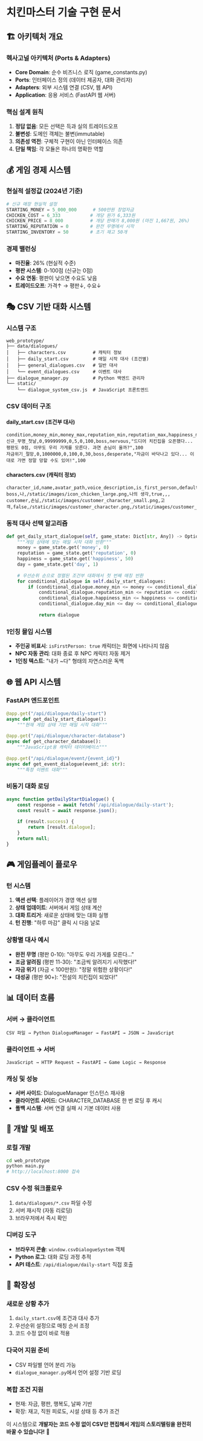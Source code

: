 # 치킨마스터 기술 구현 문서

## 🏗️ 아키텍처 개요

### 헥사고널 아키텍처 (Ports & Adapters)
- **Core Domain**: 순수 비즈니스 로직 (game_constants.py)
- **Ports**: 인터페이스 정의 (데이터 제공자, 대화 관리자)
- **Adapters**: 외부 시스템 연결 (CSV, 웹 API)
- **Application**: 응용 서비스 (FastAPI 웹 서버)

### 핵심 설계 원칙
1. **정답 없음**: 모든 선택은 득과 실의 트레이드오프
2. **불변성**: 도메인 객체는 불변(immutable) 
3. **의존성 역전**: 구체적 구현이 아닌 인터페이스 의존
4. **단일 책임**: 각 모듈은 하나의 명확한 역할

## 💰 게임 경제 시스템

### 현실적 설정값 (2024년 기준)
```python
# 신규 매장 현실적 설정
STARTING_MONEY = 5_000_000      # 500만원 창업자금
CHICKEN_COST = 6_333           # 개당 원가 6,333원
CHICKEN_PRICE = 8_000          # 개당 판매가 8,000원 (마진 1,667원, 26%)
STARTING_REPUTATION = 0        # 완전 무명에서 시작
STARTING_INVENTORY = 50        # 초기 재고 50개
```

### 경제 밸런싱
- **마진율**: 26% (현실적 수준)
- **평판 시스템**: 0-100점 (신규는 0점)
- **수요 연동**: 평판이 낮으면 수요도 낮음
- **트레이드오프**: 가격↑ → 평판↓, 수요↓

## 🎭 CSV 기반 대화 시스템

### 시스템 구조
```
web_prototype/
├── data/dialogues/
│   ├── characters.csv          # 캐릭터 정보
│   ├── daily_start.csv         # 매일 시작 대사 (조건별)
│   ├── general_dialogues.csv   # 일반 대사
│   └── event_dialogues.csv     # 이벤트 대사
├── dialogue_manager.py         # Python 백엔드 관리자
└── static/
    └── dialogue_system_csv.js  # JavaScript 프론트엔드
```

### CSV 데이터 구조

#### daily_start.csv (조건부 대사)
```csv
condition,money_min,money_max,reputation_min,reputation_max,happiness_min,happiness_max,speaker,emotion,text,priority
신규_무명_첫날,0,99999999,0,5,0,100,boss,nervous,"드디어 치킨집을 오픈했다... 평판도 0점, 아무도 우리 가게를 모른다. 과연 손님이 올까?",100
자금위기_절망,0,1000000,0,100,0,30,boss,desperate,"자금이 바닥나고 있다... 이대로 가면 정말 망할 수도 있어!",100
```

#### characters.csv (캐릭터 정보)
```csv
character_id,name,avatar_path,voice_description,is_first_person,default_image,happy_image,sad_image
boss,나,/static/images/icon_chicken_large.png,나의 생각,true,,,
customer,손님,/static/images/customer_character_small.png,고객,false,/static/images/customer_character.png,/static/images/customer_character.png,
```

### 동적 대사 선택 알고리즘
```python
def get_daily_start_dialogue(self, game_state: Dict[str, Any]) -> Optional[Dialogue]:
    """게임 상태에 맞는 매일 시작 대화 반환"""
    money = game_state.get('money', 0)
    reputation = game_state.get('reputation', 0)
    happiness = game_state.get('happiness', 50)
    day = game_state.get('day', 1)
    
    # 우선순위 순으로 정렬된 조건부 대화에서 첫 번째 매칭 반환
    for conditional_dialogue in self.daily_start_dialogues:
        if (conditional_dialogue.money_min <= money <= conditional_dialogue.money_max and
            conditional_dialogue.reputation_min <= reputation <= conditional_dialogue.reputation_max and
            conditional_dialogue.happiness_min <= happiness <= conditional_dialogue.happiness_max and
            conditional_dialogue.day_min <= day <= conditional_dialogue.day_max):
            
            return dialogue
```

### 1인칭 몰입 시스템
- **주인공 비표시**: `isFirstPerson: true` 캐릭터는 화면에 나타나지 않음
- **NPC 자동 관리**: 대화 종료 후 NPC 캐릭터 자동 제거
- **1인칭 텍스트**: "내가 ~다" 형태의 자연스러운 독백

## 🌐 웹 API 시스템

### FastAPI 엔드포인트
```python
@app.get("/api/dialogue/daily-start")
async def get_daily_start_dialogue():
    """현재 게임 상태 기반 매일 시작 대화"""
    
@app.get("/api/dialogue/character-database") 
async def get_character_database():
    """JavaScript용 캐릭터 데이터베이스"""
    
@app.get("/api/dialogue/event/{event_id}")
async def get_event_dialogue(event_id: str):
    """특정 이벤트 대화"""
```

### 비동기 대화 로딩
```javascript
async function getDailyStartDialogue() {
    const response = await fetch('/api/dialogue/daily-start');
    const result = await response.json();
    
    if (result.success) {
        return [result.dialogue];
    }
    return null;
}
```

## 🎮 게임플레이 플로우

### 턴 시스템
1. **액션 선택**: 플레이어가 경영 액션 실행
2. **상태 업데이트**: 서버에서 게임 상태 계산
3. **대화 트리거**: 새로운 상태에 맞는 대화 실행
4. **턴 진행**: "하루 마감" 클릭 시 다음 날로

### 상황별 대사 예시
- **완전 무명** (평판 0-10): "아무도 우리 가게를 모른다..."
- **조금 알려짐** (평판 11-30): "조금씩 알려지기 시작했다!"
- **자금 위기** (자금 < 100만원): "정말 위험한 상황이다!"
- **대성공** (평판 90+): "전설의 치킨집이 되었다!"

## 📊 데이터 흐름

### 서버 → 클라이언트
```
CSV 파일 → Python DialogueManager → FastAPI → JSON → JavaScript
```

### 클라이언트 → 서버  
```
JavaScript → HTTP Request → FastAPI → Game Logic → Response
```

### 캐싱 및 성능
- **서버 사이드**: DialogueManager 인스턴스 재사용
- **클라이언트 사이드**: CHARACTER_DATABASE 한 번 로딩 후 캐시
- **폴백 시스템**: 서버 연결 실패 시 기본 데이터 사용

## 🔧 개발 및 배포

### 로컬 개발
```bash
cd web_prototype
python main.py
# http://localhost:8000 접속
```

### CSV 수정 워크플로우
1. `data/dialogues/*.csv` 파일 수정
2. 서버 재시작 (자동 리로딩)
3. 브라우저에서 즉시 확인

### 디버깅 도구
- **브라우저 콘솔**: `window.csvDialogueSystem` 객체
- **Python 로그**: 대화 로딩 과정 추적
- **API 테스트**: `/api/dialogue/daily-start` 직접 호출

## 🚀 확장성

### 새로운 상황 추가
1. `daily_start.csv`에 조건과 대사 추가
2. 우선순위 설정으로 매칭 순서 조정
3. 코드 수정 없이 바로 적용

### 다국어 지원 준비
- CSV 파일별 언어 분리 가능
- `dialogue_manager.py`에서 언어 설정 기반 로딩

### 복합 조건 지원
- 현재: 자금, 평판, 행복도, 날짜 기반
- 확장: 재고, 직원 피로도, 시설 상태 등 추가 조건

이 시스템으로 **개발자는 코드 수정 없이 CSV만 편집해서 게임의 스토리텔링을 완전히 바꿀 수 있습니다!** 🎯 